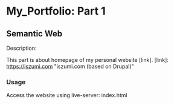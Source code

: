 # My_Portfolio: Part 1
## Semantic Web


Description:

This part is about homepage of my personal website [link].
[link]: https://iszumi.com "iszumi.com (based on Drupal)"

### **Usage**

Access the website using live-server: index.html
